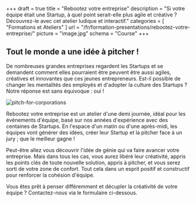 +++
draft		= true
title		= "Rebootez votre entreprise"
description = "Si votre équipe était une Startup, à quel point serait-elle plus agile et créative ? Découvrez-le avec cet atelier ludique et interactif."
categories	= [ "Formations et Ateliers" ]
url	 		= "/fr/formation-presentations/rebootez-votre-entreprise/"
picture		= "image.jpg"
schema		= "Course"
+++

## Tout le monde a une idée à pitcher !

De nombreuses grandes entreprises regardent les Startups et se demandent comment elles pourraient être peuvent être aussi agiles, créatives et innovantes que ces jeunes entrepreneurs. Est-il possible de changer les mentalités des employés et d'adopter la culture des Startups ? Notre réponse est sans équivoque : oui !

![pitch-for-corporations][pic1]

Rebootez votre entreprise est un atelier d'une demi journée, idéal pour les événements d'équipe, basé sur nos années d'expérience avec des centaines de Startups. En l'espace d'un matin ou d'une après-midi, les équipes vont générer des idées, créer leur Startup et la pitcher face à un jury ; que le meilleur gagne ! 

Peut-être allez vous découvrir l'idée de génie qui va faire avancer votre entreprise. Mais dans tous les cas, vous aurez libéré leur créativité, appris les points clés de toute nouvelle solution, appris à pitcher, et vous serez sorti de votre zone de confort. Tout cela dans un esprit positif et constructif pour renforcer la cohésion d'équipe.

Vous êtes prêt à penser différemment et décupler la créativité de votre équipe ? Contactez-nous via le formulaire ci-dessous.

[pic1]: /img/training-workshops/pitch-for-corporations/pitch-for-corporations.jpg